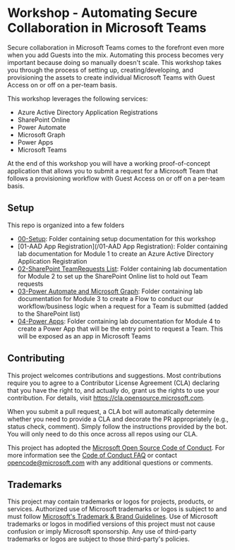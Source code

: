 # Workshop - Automating Secure Collaboration in Microsoft Teams
Secure collaboration in Microsoft Teams comes to the forefront even more when you add Guests into the mix. Automating this process becomes very important because doing so manually doesn't scale. This workshop takes you through the process of setting up, creating/developing, and provisioning the assets to create individual Microsoft Teams with Guest Access on or off on a per-team basis.

This workshop leverages the following services:
* Azure Active Directory Application Registrations
* SharePoint Online
* Power Automate
* Microsoft Graph
* Power Apps
* Microsoft Teams

At the end of this workshop you will have a working proof-of-concept application that allows you to submit a request for a Microsoft Team that follows a provisioning workflow with Guest Access on or off on a per-team basis.

## Setup
This repo is organized into a few folders
* [00-Setup](https://github.com/microsoft/MTC_GuestAccessTeamsWorkshop/tree/main/00-Setup): Folder containing setup documentation for this workshop
* [01-AAD App Registration](/01-AAD App Registration): Folder containing lab documentation for Module 1 to create an Azure Active Directory Application Registration
* [02-SharePoint TeamRequests List](): Folder containing lab documentation for Module 2 to set up the SharePoint Online list to hold out Team requests
* [03-Power Automate and Microsoft Graph](): Folder containing lab documentation for Module 3 to create a Flow to conduct our workflow/business logic when a request for a Team is submitted (added to the SharePoint list)
* [04-Power Apps](): Folder containing lab documentation for Module 4 to create a Power App that will be the entry point to request a Team. This will be exposed as an app in Microsoft Teams

## Contributing

This project welcomes contributions and suggestions.  Most contributions require you to agree to a
Contributor License Agreement (CLA) declaring that you have the right to, and actually do, grant us
the rights to use your contribution. For details, visit https://cla.opensource.microsoft.com.

When you submit a pull request, a CLA bot will automatically determine whether you need to provide
a CLA and decorate the PR appropriately (e.g., status check, comment). Simply follow the instructions
provided by the bot. You will only need to do this once across all repos using our CLA.

This project has adopted the [Microsoft Open Source Code of Conduct](https://opensource.microsoft.com/codeofconduct/).
For more information see the [Code of Conduct FAQ](https://opensource.microsoft.com/codeofconduct/faq/) or
contact [opencode@microsoft.com](mailto:opencode@microsoft.com) with any additional questions or comments.

## Trademarks

This project may contain trademarks or logos for projects, products, or services. Authorized use of Microsoft 
trademarks or logos is subject to and must follow 
[Microsoft's Trademark & Brand Guidelines](https://www.microsoft.com/en-us/legal/intellectualproperty/trademarks/usage/general).
Use of Microsoft trademarks or logos in modified versions of this project must not cause confusion or imply Microsoft sponsorship.
Any use of third-party trademarks or logos are subject to those third-party's policies.
